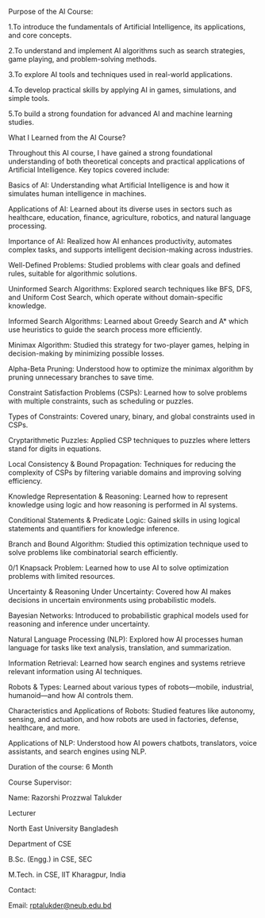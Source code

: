 Purpose of the AI Course:

1.To introduce the fundamentals of Artificial Intelligence, its applications, and core concepts.

2.To understand and implement AI algorithms such as search strategies, game playing, and problem-solving methods.

3.To explore AI tools and techniques used in real-world applications.

4.To develop practical skills by applying AI in games, simulations, and simple tools.

5.To build a strong foundation for advanced AI and machine learning studies.



What I Learned from the AI Course?

Throughout this AI course, I have gained a strong foundational understanding of both theoretical concepts and practical applications of Artificial Intelligence. Key topics covered include:

Basics of AI: Understanding what Artificial Intelligence is and how it simulates human intelligence in machines.

Applications of AI: Learned about its diverse uses in sectors such as healthcare, education, finance, agriculture, robotics, and natural language processing.

Importance of AI: Realized how AI enhances productivity, automates complex tasks, and supports intelligent decision-making across industries.

Well-Defined Problems: Studied problems with clear goals and defined rules, suitable for algorithmic solutions.

Uninformed Search Algorithms: Explored search techniques like BFS, DFS, and Uniform Cost Search, which operate without domain-specific knowledge.

Informed Search Algorithms: Learned about Greedy Search and A* which use heuristics to guide the search process more efficiently.

Minimax Algorithm: Studied this strategy for two-player games, helping in decision-making by minimizing possible losses.

Alpha-Beta Pruning: Understood how to optimize the minimax algorithm by pruning unnecessary branches to save time.

Constraint Satisfaction Problems (CSPs): Learned how to solve problems with multiple constraints, such as scheduling or puzzles.

Types of Constraints: Covered unary, binary, and global constraints used in CSPs.

Cryptarithmetic Puzzles: Applied CSP techniques to puzzles where letters stand for digits in equations.

Local Consistency & Bound Propagation: Techniques for reducing the complexity of CSPs by filtering variable domains and improving solving efficiency.

Knowledge Representation & Reasoning: Learned how to represent knowledge using logic and how reasoning is performed in AI systems.

Conditional Statements & Predicate Logic: Gained skills in using logical statements and quantifiers for knowledge inference.

Branch and Bound Algorithm: Studied this optimization technique used to solve problems like combinatorial search efficiently.

0/1 Knapsack Problem: Learned how to use AI to solve optimization problems with limited resources.

Uncertainty & Reasoning Under Uncertainty: Covered how AI makes decisions in uncertain environments using probabilistic models.

Bayesian Networks: Introduced to probabilistic graphical models used for reasoning and inference under uncertainty.

Natural Language Processing (NLP): Explored how AI processes human language for tasks like text analysis, translation, and summarization.

Information Retrieval: Learned how search engines and systems retrieve relevant information using AI techniques.

Robots & Types: Learned about various types of robots—mobile, industrial, humanoid—and how AI controls them.

Characteristics and Applications of Robots: Studied features like autonomy, sensing, and actuation, and how robots are used in factories, defense, healthcare, and more.

Applications of NLP: Understood how AI powers chatbots, translators, voice assistants, and search engines using NLP.

Duration of the course: 6 Month



Course Supervisor:

Name: Razorshi Prozzwal Talukder

Lecturer

North East University Bangladesh

Department of CSE

B.Sc. (Engg.) in CSE, SEC

M.Tech. in CSE, IIT Kharagpur, India

Contact:

Email: rptalukder@neub.edu.bd  
